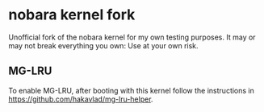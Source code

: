 # nobara kernel fork

Unofficial fork of the nobara kernel for my own testing purposes. It may or may not break everything you own: Use at your own risk.

## MG-LRU

To enable MG-LRU, after booting with this kernel follow the instructions in https://github.com/hakavlad/mg-lru-helper.


